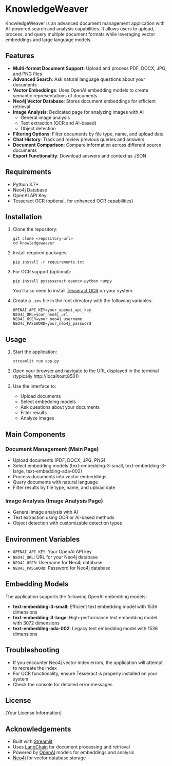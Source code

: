 # KnowledgeWeaver

KnowledgeWeaver is an advanced document management application with AI-powered search and analysis capabilities. It allows users to upload, process, and query multiple document formats while leveraging vector embeddings and large language models.

## Features

- **Multi-format Document Support**: Upload and process PDF, DOCX, JPG, and PNG files
- **Advanced Search**: Ask natural language questions about your documents
- **Vector Embeddings**: Uses OpenAI embedding models to create semantic representations of documents
- **Neo4j Vector Database**: Stores document embeddings for efficient retrieval
- **Image Analysis**: Dedicated page for analyzing images with AI
  - General image analysis
  - Text extraction (OCR and AI-based)
  - Object detection
- **Filtering Options**: Filter documents by file type, name, and upload date
- **Chat History**: Track and review previous queries and answers
- **Document Comparison**: Compare information across different source documents
- **Export Functionality**: Download answers and context as JSON

## Requirements

- Python 3.7+
- Neo4j Database
- OpenAI API Key
- Tesseract OCR (optional, for enhanced OCR capabilities)

## Installation

1. Clone the repository:
   ```
   git clone <repository-url>
   cd knowledgeweaver
   ```

2. Install required packages:
   ```
   pip install -r requirements.txt
   ```

3. For OCR support (optional):
   ```
   pip install pytesseract opencv-python numpy
   ```
   You'll also need to install [Tesseract OCR](https://github.com/tesseract-ocr/tesseract) on your system.

4. Create a `.env` file in the root directory with the following variables:
   ```
   OPENAI_API_KEY=your_openai_api_key
   NEO4J_URL=your_neo4j_url
   NEO4J_USER=your_neo4j_username
   NEO4J_PASSWORD=your_neo4j_password
   ```

## Usage

1. Start the application:
   ```
   streamlit run app.py
   ```

2. Open your browser and navigate to the URL displayed in the terminal (typically http://localhost:8501)

3. Use the interface to:
   - Upload documents
   - Select embedding models
   - Ask questions about your documents
   - Filter results
   - Analyze images

## Main Components

### Document Management (Main Page)
- Upload documents (PDF, DOCX, JPG, PNG)
- Select embedding models (text-embedding-3-small, text-embedding-3-large, text-embedding-ada-002)
- Process documents into vector embeddings
- Query documents with natural language
- Filter results by file type, name, and upload date

### Image Analysis (Image Analysis Page)
- General image analysis with AI
- Text extraction using OCR or AI-based methods
- Object detection with customizable detection types

## Environment Variables

- `OPENAI_API_KEY`: Your OpenAI API key
- `NEO4J_URL`: URL for your Neo4j database
- `NEO4J_USER`: Username for Neo4j database
- `NEO4J_PASSWORD`: Password for Neo4j database

## Embedding Models

The application supports the following OpenAI embedding models:
- **text-embedding-3-small**: Efficient text embedding model with 1536 dimensions
- **text-embedding-3-large**: High-performance text embedding model with 3072 dimensions
- **text-embedding-ada-002**: Legacy text embedding model with 1536 dimensions

## Troubleshooting

- If you encounter Neo4j vector index errors, the application will attempt to recreate the index
- For OCR functionality, ensure Tesseract is properly installed on your system
- Check the console for detailed error messages

## License

[Your License Information]

## Acknowledgements

- Built with [Streamlit](https://streamlit.io/)
- Uses [LangChain](https://www.langchain.com/) for document processing and retrieval
- Powered by [OpenAI](https://openai.com/) models for embeddings and analysis
- [Neo4j](https://neo4j.com/) for vector database storage
